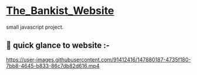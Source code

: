 # [The_Bankist_Website](https://noorali-180.github.io/The_Bankist_Website/)

small javascript project.

## 🚀 quick glance to website :-

https://user-images.githubusercontent.com/91412416/147880187-4735f180-7bb8-4645-b833-86c7db82d616.mp4
